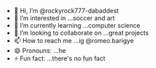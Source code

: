 - 👋 Hi, I’m @rockyrock777-dabaddest
- 👀 I’m interested in ...soccer and art
- 🌱 I’m currently learning ...computer science
- 💞️ I’m looking to collaborate on ...great projects
- 📫 How to reach me ...ig @romeo.barigye
- 😄 Pronouns: ...he
- ⚡ Fun fact: ...there's no fun fact

<!---
rockyrock777-dabaddest/rockyrock777-dabaddest is a ✨ special ✨ repository because its `README.md` (this file) appears on your GitHub profile.
You can click the Preview link to take a look at your changes.
--->
